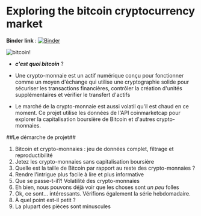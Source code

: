 # Exploring the bitcoin cryptocurrency market 

**Binder link** : [![Binder](https://mybinder.org/badge_logo.svg)](https://mybinder.org/v2/gh/kadhemboussaa/miniProjet/main)

![bitcoin!](https://upload.wikimedia.org/wikipedia/commons/4/46/Bitcoin.svg)

- ___c'est quoi bitcoin___ ?
- Une crypto-monnaie est un actif numérique conçu pour fonctionner comme un moyen d'échange qui utilise une cryptographie solide pour sécuriser les transactions    financières, contrôler la création d'unités supplémentaires et vérifier le transfert d'actifs

- Le marché de la crypto-monnaie est aussi volatil qu'il est chaud en ce moment. Ce projet utilise les données de l'API coinmarketcap pour explorer la capitalisation boursière de Bitcoin et d'autres crypto-monnaies.

##Le démarche de projet##

1. Bitcoin et crypto-monnaies : jeu de données complet, filtrage et reproductibilité
2. Jetez les crypto-monnaies sans capitalisation boursière
3. Quelle est la taille de Bitcoin par rapport au reste des crypto-monnaies ?
4. Rendre l'intrigue plus facile à lire et plus informative
5. Que se passe-t-il?! Volatilité des crypto-monnaies
6. Eh bien, nous pouvons déjà voir que les choses sont *un peu* folles
7. Ok, ce sont... intéressants. Vérifions également la série hebdomadaire.
8. À quel point est-il petit ?
9. La plupart des pièces sont minuscules

